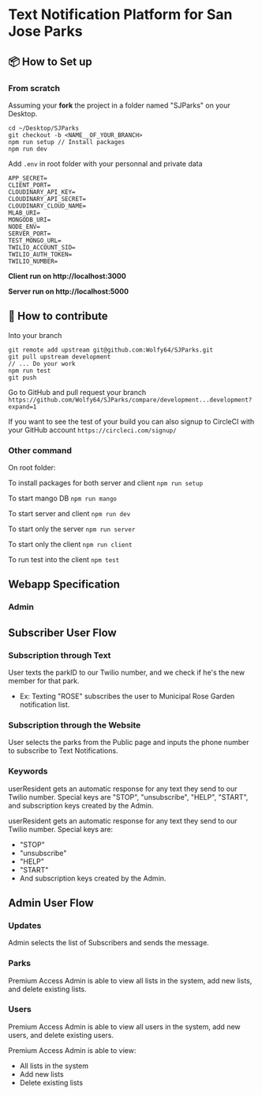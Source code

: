 # Text Notification Platform for San Jose Parks

## 📦 How to Set up

### From scratch

Assuming your **fork** the project in a folder named "SJParks" on your Desktop.

```shell
cd ~/Desktop/SJParks
git checkout -b <NAME__OF_YOUR_BRANCH>
npm run setup // Install packages
npm run dev
```

Add `.env` in root folder with your personnal and private data

```shell
APP_SECRET=
CLIENT_PORT=
CLOUDINARY_API_KEY=
CLOUDINARY_API_SECRET=
CLOUDINARY_CLOUD_NAME=
MLAB_URI=
MONGODB_URI=
NODE_ENV=
SERVER_PORT=
TEST_MONGO_URL=
TWILIO_ACCOUNT_SID=
TWILIO_AUTH_TOKEN=
TWILIO_NUMBER=
```

**Client run on http://localhost:3000**

**Server run on http://localhost:5000**

## 🎉 How to contribute

Into your branch

```shell
git remote add upstream git@github.com:Wolfy64/SJParks.git
git pull upstream development
// ... Do your work
npm run test
git push
```

Go to GitHub and pull request your branch
`https://github.com/Wolfy64/SJParks/compare/development...development?expand=1`

If you want to see the test of your build you can also signup to CircleCI with your GitHub account
`https://circleci.com/signup/`

### Other command

On root folder:

To install packages for both server and client `npm run setup`

To start mango DB `npm run mango`

To start server and client `npm run dev`

To start only the server `npm run server`

To start only the client `npm run client`

To run test into the client `npm test`

## Webapp Specification

### Admin

## Subscriber User Flow

### Subscription through Text

User texts the parkID to our Twilio number, and we check if he's the new member for that park.

- Ex: Texting "ROSE" subscribes the user to Municipal Rose Garden notification list.

### Subscription through the Website

User selects the parks from the Public page and inputs the phone number to subscribe to Text Notifications.

### Keywords

userResident gets an automatic response for any text they send to our Twilio number. Special keys are "STOP", "unsubscribe", "HELP", "START", and subscription keys created by the Admin.

userResident gets an automatic response for any text they send to our Twilio number.
Special keys are:

- "STOP"
- "unsubscribe"
- "HELP"
- "START"
- And subscription keys created by the Admin.

## Admin User Flow

### Updates

Admin selects the list of Subscribers and sends the message.

### Parks

Premium Access Admin is able to view all lists in the system, add new lists, and delete existing lists.

### Users

Premium Access Admin is able to view all users in the system, add new users, and delete existing users.

Premium Access Admin is able to view:

- All lists in the system
- Add new lists
- Delete existing lists
